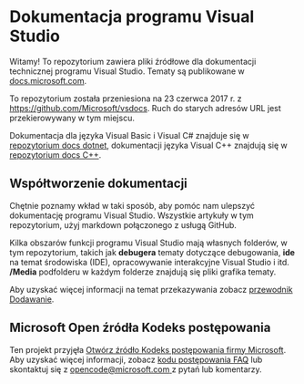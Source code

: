 # <a name="visual-studio-documentation"></a>Dokumentacja programu Visual Studio

Witamy! To repozytorium zawiera pliki źródłowe dla dokumentacji technicznej programu Visual Studio. Tematy są publikowane w [docs.microsoft.com](https://docs.microsoft.com/visualstudio).

To repozytorium została przeniesiona na 23 czerwca 2017 r. z https://github.com/Microsoft/vsdocs. Ruch do starych adresów URL jest przekierowywany w tym miejscu.

Dokumentacja dla języka Visual Basic i Visual C# znajduje się w [repozytorium docs dotnet](https://github.com/dotnet/docs/tree/master/docs), dokumentacji języka Visual C++ znajdują się w [repozytorium docs C++](http://github.com/MicrosoftDocs/cpp-docs).

## <a name="contribute-to-the-documentation"></a>Współtworzenie dokumentacji

Chętnie poznamy wkład w taki sposób, aby pomóc nam ulepszyć dokumentację programu Visual Studio. Wszystkie artykuły w tym repozytorium, użyj markdown połączonego z usługą GitHub.

Kilka obszarów funkcji programu Visual Studio mają własnych folderów, w tym repozytorium, takich jak **debugera** tematy dotyczące debugowania, **ide** na temat środowiska (IDE), opracowywanie interakcyjne Visual Studio i itd. **/Media** podfolderu w każdym folderze znajdują się pliki grafika tematy.

Aby uzyskać więcej informacji na temat przekazywania zobacz [przewodnik Dodawanie](CONTRIBUTING.md).

## <a name="microsoft-open-source-code-of-conduct"></a>Microsoft Open źródła Kodeks postępowania

Ten projekt przyjęła [Otwórz źródło Kodeks postępowania firmy Microsoft](https://opensource.microsoft.com/codeofconduct/). Aby uzyskać więcej informacji, zobacz [kodu postępowania FAQ](https://opensource.microsoft.com/codeofconduct/faq/) lub skontaktuj się z [ opencode@microsoft.com ](mailto:opencode@microsoft.com) z pytań lub komentarzy.
